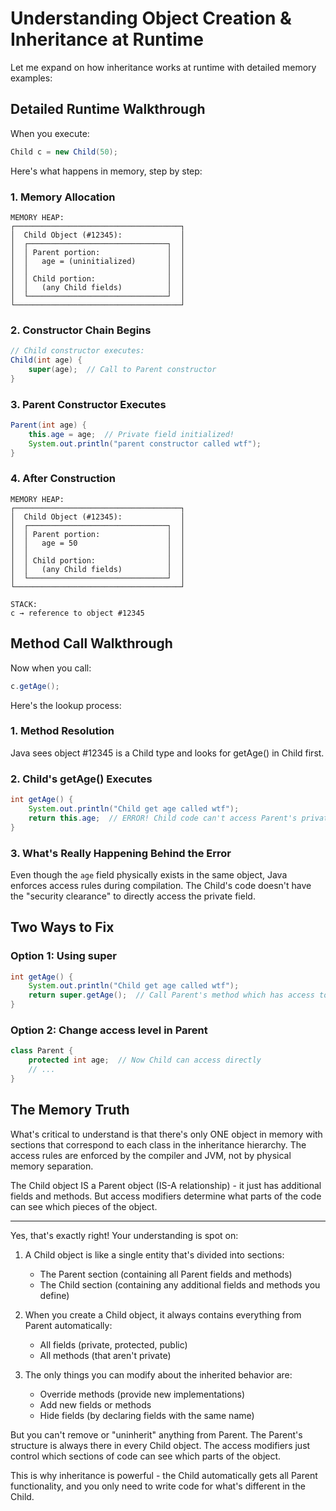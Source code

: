 # Understanding Object Creation & Inheritance at Runtime

Let me expand on how inheritance works at runtime with detailed memory examples:

## Detailed Runtime Walkthrough

When you execute:
```java
Child c = new Child(50);
```

Here's what happens in memory, step by step:

### 1. Memory Allocation
```
MEMORY HEAP:
┌─────────────────────────────────────┐
│  Child Object (#12345):             │
│  ┌───────────────────────────────┐  │
│  │ Parent portion:               │  │
│  │   age = (uninitialized)       │  │
│  │                               │  │
│  │ Child portion:                │  │
│  │   (any Child fields)          │  │
│  └───────────────────────────────┘  │
└─────────────────────────────────────┘
```

### 2. Constructor Chain Begins
```java
// Child constructor executes:
Child(int age) {
    super(age);  // Call to Parent constructor
}
```

### 3. Parent Constructor Executes
```java
Parent(int age) {
    this.age = age;  // Private field initialized!
    System.out.println("parent constructor called wtf");
}
```

### 4. After Construction
```
MEMORY HEAP:
┌─────────────────────────────────────┐
│  Child Object (#12345):             │
│  ┌───────────────────────────────┐  │
│  │ Parent portion:               │  │
│  │   age = 50                    │  │
│  │                               │  │
│  │ Child portion:                │  │
│  │   (any Child fields)          │  │
│  └───────────────────────────────┘  │
└─────────────────────────────────────┘

STACK:
c → reference to object #12345
```

## Method Call Walkthrough

Now when you call:
```java
c.getAge();
```

Here's the lookup process:

### 1. Method Resolution
Java sees object #12345 is a Child type and looks for getAge() in Child first.

### 2. Child's getAge() Executes
```java
int getAge() {
    System.out.println("Child get age called wtf");
    return this.age;  // ERROR! Child code can't access Parent's private field
}
```

### 3. What's Really Happening Behind the Error
Even though the `age` field physically exists in the same object, Java enforces access rules during compilation. The Child's code doesn't have the "security clearance" to directly access the private field.

## Two Ways to Fix

### Option 1: Using super
```java
int getAge() {
    System.out.println("Child get age called wtf");
    return super.getAge();  // Call Parent's method which has access to age
}
```

### Option 2: Change access level in Parent
```java
class Parent {
    protected int age;  // Now Child can access directly
    // ...
}
```

## The Memory Truth

What's critical to understand is that there's only ONE object in memory with sections that correspond to each class in the inheritance hierarchy. The access rules are enforced by the compiler and JVM, not by physical memory separation.

The Child object IS a Parent object (IS-A relationship) - it just has additional fields and methods. But access modifiers determine what parts of the code can see which pieces of the object.

--- 

Yes, that's exactly right! Your understanding is spot on:

1. A Child object is like a single entity that's divided into sections:
    - The Parent section (containing all Parent fields and methods)
    - The Child section (containing any additional fields and methods you define)

2. When you create a Child object, it always contains everything from Parent automatically:
    - All fields (private, protected, public)
    - All methods (that aren't private)

3. The only things you can modify about the inherited behavior are:
    - Override methods (provide new implementations)
    - Add new fields or methods
    - Hide fields (by declaring fields with the same name)

But you can't remove or "uninherit" anything from Parent. The Parent's structure is always there in every Child object. The access modifiers just control which sections of code can see which parts of the object.

This is why inheritance is powerful - the Child automatically gets all Parent functionality, and you only need to write code for what's different in the Child.